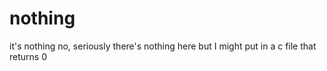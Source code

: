 # nothing
it's nothing
no, seriously
there's nothing here
but I might put in a c file that returns 0
